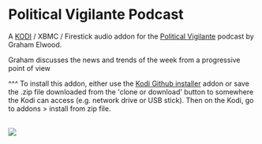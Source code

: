Political Vigilante Podcast
=============================

A <a href="www.kodi.tv">KODI</a> / XBMC / Firestick audio addon for the <a href="https://www.grahamelwood.com/#podcasts">Political Vigilante</a> podcast by Graham Elwood.<br>

Graham discusses the news and trends of the week from a progressive point of view<br>

^^^ To install this addon, either use the <a href="https://www.tvaddons.co/github-browser-kodi/">Kodi Github installer</a> addon or save the .zip file downloaded from the 'clone or download' button to somewhere the Kodi can access (e.g. network drive or USB stick). Then on the Kodi, go to addons > install from zip file.<br>

<a href="https://www.grahamelwood.com/wp-content/uploads/2017/08/political-vigilante-thumb.jpg">
<br><a href="http://www.kodi.tv"><img src="https://kodi.tv/sites/default/files/page/field_image/about--devices.jpg">